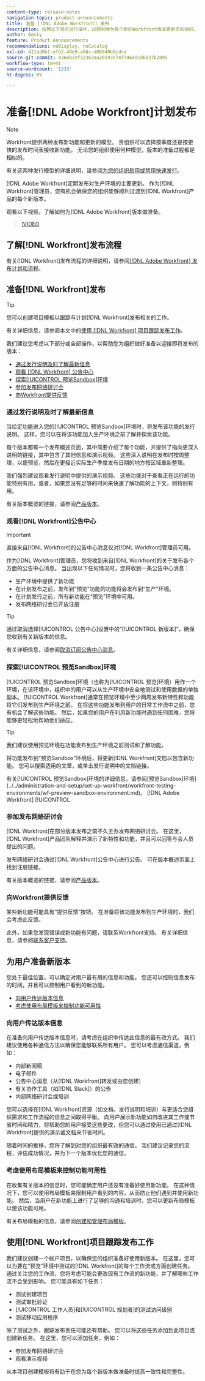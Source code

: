 ```yaml
---
content-type: release-notes
navigation-topic: product-announcements
title: 准备 [!DNL Adobe Workfront] 发布
description: 按照以下提示进行操作，以顺利地为每个新的Workfront版本更新您的组织。
author: Becky
feature: Product Announcements
recommendations: noDisplay, noCatalog
exl-id: 411ad0b1-efb2-40e9-a04c-d06840b9cdce
source-git-commit: 436eb2ef32363aa28593e74f7464dcd6837b2095
workflow-type: tm+mt
source-wordcount: '1233'
ht-degree: 0%

---
```


# 准备[!DNL Adobe Workfront]计划发布

>[!NOTE]
>
>Workfront提供两种发布新功能和更新的模型。 贵组织可以选择按季度还是按更快的发布时间表接收新功能。 无论您的组织使用何种模型，版本的准备过程都是相似的。
>
>有关这两种发行模型的详细说明，请参阅[为您的组织启用或禁用快速发行](/help/quicksilver/administration-and-setup/set-up-workfront/configure-system-defaults/enable-fast-release-process.md)。

[!DNL Adobe Workfront]定期发布对生产环境的主要更新。 作为[!DNL Workfront]管理员，您有机会确保您的组织能够顺利过渡到[!DNL Workfront]产品的每个新版本。

<!--
[Watch a video about ways you can prepare for an [!DNL Adobe Workfront] quarterly release.](https://video.tv.adobe.com/v/3413544){target=_blank}
-->

观看以下视频，了解如何为[!DNL Adobe Workfront]版本做准备。

>[!VIDEO](https://video.tv.adobe.com/v/3413544/?quality=12)

## 了解[!DNL Workfront]发布流程

有关[!DNL Workfront]发布流程的详细说明，请参阅[[!DNL Adobe Workfront] 发布计划和流程](workfront-release-schedule.md)。

## 准备[!DNL Workfront]发布

>[!TIP]
>
>您可以创建项目模板以跟踪与计划[!DNL Workfront]发布相关的工作。
>
>有关详细信息，请参阅本文中的[使用 [!DNL Workfront] 项目跟踪发布工作](#use-a-workfront-project-to-track-release-work)。


我们建议您考虑以下部分或全部操作，以帮助您为组织做好准备以迎接即将发布的版本：

* [通过发行说明及时了解最新信息](#stay-up-to-date-with-release-notes)
* [观看 [!DNL Workfront] 公告中心](#watch-the-workfront-announcement-center)
* [探索[!UICONTROL 预览Sandbox]环境](#explore-the-preview-sandbox-environment)
* [参加发布网络研讨会](#attend-the-release-webinar)
* [向Workfront提供反馈](#offer-feedback-to-workfront)

### 通过发行说明及时了解最新信息

当给定功能进入您的[!UICONTROL 预览Sandbox]环境时，将发布该功能的发行说明。 这样，您可以在将该功能加入生产环境之前了解并探索该功能。

每个版本都有一个发布概述页面，其中简要介绍了每个功能，并提供了指向更深入说明的链接，其中包含了其他信息和演示视频。 这些深入说明在发布时按周整理，以便预览，然后在更接近实际生产季度发布日期的地方按区域重新整理。

我们强烈建议观看发行说明中提供的演示视频。 这些功能对于查看正在运行的功能特别有用，或者，如果您没有足够的时间来快速了解功能的上下文，则特别有用。

有关版本概览的链接，请参阅[产品版本](product-releases.md)。

### 观看[!DNL Workfront]公告中心

>[!IMPORTANT]
>
>直接来自[!DNL Workfront]的公告中心消息仅对[!DNL Workfront]管理员可用。

作为[!DNL Workfront]管理员，您将收到来自[!DNL Workfront]的关于发布各个方面的公告中心消息。 当出现以下任何情况时，您将收到一条公告中心消息：

* 生产环境中提供了新功能
* 在计划发布之前，发布到“预览”功能的功能将会发布到“生产”环境。
* 在计划发行之前，所有新功能在“预览”环境中可用。
* 发布网络研讨会已开放注册

>[!TIP]
>
>通过取消选择[!UICONTROL 公告中心]设置中的“[!UICONTROL 新版本]”，确保您收到有关新版本的信息。
>
>有关详细信息，请参阅[取消订阅公告中心消息](../announcements/unsubscribe-from-ac-messages.md)。


### 探索[!UICONTROL 预览Sandbox]环境

[!UICONTROL 预览Sandbox]环境（也称为[!UICONTROL 预览]环境）用作一个环境，在该环境中，组织中的用户可以从生产环境中安全地测试和使用数据的单独副本。 [!UICONTROL Workfront]通常在预览环境中至少两周发布新特性和功能     将它们发布到生产环境之前。 在将这些功能发布到用户的日常工作流中之前，您有机会了解这些功能。 然后，如果您的用户在利用新功能时遇到任何困难，您将能够更轻松地帮助他们适应。

>[!TIP]
>
>我们建议使用预览环境在功能发布到生产环境之前测试和了解功能。

将功能发布到“预览Sandbox”环境后，将更新[!DNL Workfront]文档以包含新功能。 您可以搜索适用的文章，或单击发行说明中的文档链接。

有关[!UICONTROL 预览Sandbox]环境的详细信息，请参阅[预览Sandbox]环境](../../administration-and-setup/set-up-workfront/workfront-testing-environments/wf-preview-sandbox-environment.md)。 [!DNL Adobe Workfront] [!UICONTROL 

### 参加发布网络研讨会

[!DNL Workfront]在部分版本发布之前不久主办发布网络研讨会。 在这里，[!DNL Workfront]产品团队解释并演示了新特性和功能，并且可以回答与会人员提出的问题。

发布网络研讨会通过[!DNL Workfront]公告中心进行公告。 可在版本概述页面上找到注册链接。

有关版本概览的链接，请参阅[产品版本](product-releases.md)。

### 向Workfront提供反馈

某些新功能可能具有“提供反馈”按钮。 在准备将该功能发布到生产环境时，我们会考虑此反馈。

此外，如果您发现错误或新功能有问题，请联系Workfront支持。 有关详细信息，请参阅[联系客户支持](../../workfront-basics/tips-tricks-and-troubleshooting/contact-customer-support.md)。



## 为用户准备新版本

您处于最佳位置，可以确定对用户最有用的信息和功能。 您还可以控制信息发布的时间，并且可以控制用户看到的新功能。

* [向用户传达版本信息](#communicate-release-information-to-your-users)
* [考虑使用布局模板来控制功能可用性](#consider-using-layout-templates-to-control-feature-availability)

### 向用户传达版本信息

在准备向用户传达版本信息时，请考虑在组织中传达此信息的最有效方式。 我们建议使用各种通信方法以确保您能够联系所有用户。 您可以考虑通信渠道，例如：

* 内部新闻稿
* 电子邮件
* 公告中心消息（从[!DNL Workfront]转发或由您创建）
* 有关协作工具（如[!DNL Slack]）的公告
* 内部网络研讨会或培训

您可以选择在[!DNL Workfront]资源（如文档、发行说明和培训）与更适合您组织需求和工作流程的信息之间取得平衡。 向用户展示新功能如何改进其工作或节省时间和精力，将帮助您的用户接受这些更改，但您可以通过使用已通过[!DNL Workfront]提供的演示或文档来节省时间。

随着时间的推移，您将了解到对您的组织最有效的通信。 我们建议记录您的流程，评估成功情况，并为下一个版本优化您的通信。

### 考虑使用布局模板来控制功能可用性

在收集有关版本的信息时，您可能确定用户还没有准备好使用新功能。 在这种情况下，您可以使用布局模板来限制用户看到的内容，从而防止他们遇到并使用新功能。 然后，当用户在新功能上进行了足够的沟通和培训时，您可以更新布局模板以使该功能可用。

有关布局模板的信息，请参阅[创建和管理布局模板](../../administration-and-setup/customize-workfront/use-layout-templates/create-and-manage-layout-templates.md)。

## 使用[!DNL Workfront]项目跟踪发布工作

我们建议创建一个帐户项目，以确保您的组织准备好使用新版本。 在这里，您可以为要在“预览”环境中测试的[!DNL Workfront]的每个工作流或方面创建任务。 通过关注您的工作流，您将考虑可能会更改现有工作流的新功能，并了解哪些工作流不会受到影响。 您可能具有如下任务：

* 测试创建项目
* 测试审批验证
* [!UICONTROL 工作人员]和[!UICONTROL 规划者]的测试访问级别
* 测试移动应用程序

除了测试之外，跟踪发布责任可能还有帮助。 您可以将这些任务添加到此项目或创建新任务。 在这里，您可以添加任务，例如：

* 参加发布网络研讨会
* 观看演示视频

从本项目创建模板将有助于在您为每个新版本做准备时提高一致性和完整性。
